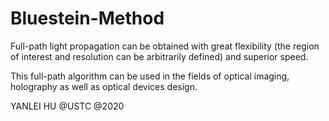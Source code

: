 # Bluestein-Method

Full-path light propagation can be obtained with great flexibility (the region of interest and resolution can be arbitrarily defined) and superior speed.

This full-path algorithm can be used in the fields of optical imaging, holography as well as optical devices design.

YANLEI HU @USTC @2020
